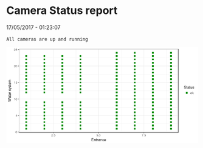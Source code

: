 Camera Status report
================
17/05/2017 - 01:23:07

    All cameras are up and running

![](camreport_files/figure-markdown_github/unnamed-chunk-2-1.png)
